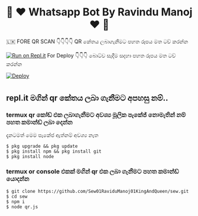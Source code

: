 <div align="center">
<h1>🍁  ❤ Whatsapp Bot By Ravindu Manoj ❤  🍁</h1>
</div>



🇱🇰 FORE QR SCAN 👇👇👇👇 QR කේතය ලබාගැනීමට පහත රූපය මත ටච් කරන්න

[![Run on Repl.it](resources/gif/qr-scan.gif?size=40)](https://replit.com/@RavinduManoj/Queen-Sew-QR-Code)
For Deploy 👇👇👇 බොට්ව සෑදීම සදහා පහත රූපය මත ටච් කරන්න

[![Deploy](resources/gif/IMG_20210724_012025.png?size=40)](https://bit.ly/3yMIfbW)


#

#
## repl.it මගින් qr කේතය ලබා ගැනීමට අපහසු නම්..
### termux qr කෝඩ් එක ලබාගැනීමට අවශ්‍ය මූලික පැකේජ් නොමැතින් නම් පහත කමාන්ඩ් ලබා දෙන්න
දැනටමත් මෙම පැකේජ ඇත්නම් අවශ්‍ය නැත
```
$ pkg upgrade && pkg update
$ pkg install npm && pkg install git
$ pkg install node
```
### termux or console  එකක් මගින් qr එක ලබා ගැනීමට පහත කමාන්ඩ් යොදන්න
```
$ git clone https://github.com/Sew01RaviduManoj01KingAndQueen/sew.git
$ cd sew
$ npm i
$ node qr.js
```

  </div>
</details>

